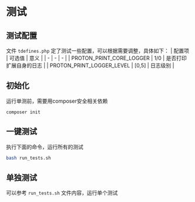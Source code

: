 # 测试

## 测试配置
文件 ```tdefines.php``` 定了测试一些配置，可以根据需要调整，具体如下：
| 配置项 | 可选值 | 意义 |
| - | - | - |
| PROTON_PRINT_CORE_LOGGER | 1/0 | 是否打印扩展自身的日志 |
| PROTON_PRINT_LOGGER_LEVEL | [0,5] | 日志级别 |


## 初始化
运行单测前，需要用composer安全相关依赖
```
composer init
```

## 一键测试
执行下面的命令，运行所有的测试
```bash
bash run_tests.sh
```

## 单独测试
可以参考 ```run_tests.sh``` 文件内容，运行单个测试